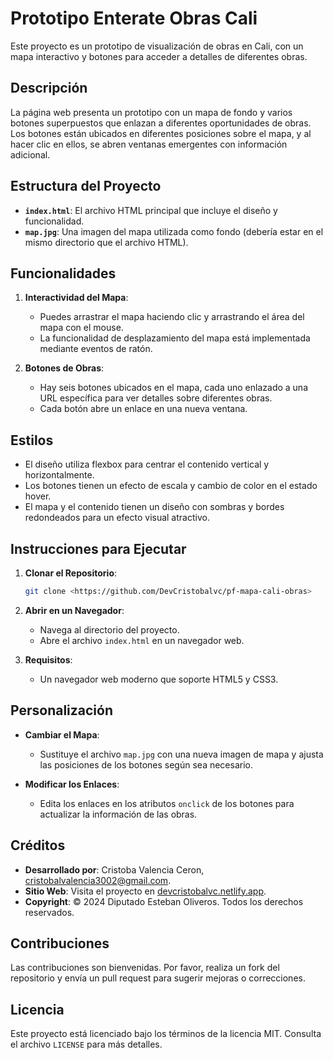 # Prototipo Enterate Obras Cali

Este proyecto es un prototipo de visualización de obras en Cali, con un mapa interactivo y botones para acceder a detalles de diferentes obras.

## Descripción

La página web presenta un prototipo con un mapa de fondo y varios botones superpuestos que enlazan a diferentes oportunidades de obras. Los botones están ubicados en diferentes posiciones sobre el mapa, y al hacer clic en ellos, se abren ventanas emergentes con información adicional.

## Estructura del Proyecto

- **`index.html`**: El archivo HTML principal que incluye el diseño y funcionalidad.
- **`map.jpg`**: Una imagen del mapa utilizada como fondo (debería estar en el mismo directorio que el archivo HTML).

## Funcionalidades

1. **Interactividad del Mapa**: 
   - Puedes arrastrar el mapa haciendo clic y arrastrando el área del mapa con el mouse.
   - La funcionalidad de desplazamiento del mapa está implementada mediante eventos de ratón.

2. **Botones de Obras**:
   - Hay seis botones ubicados en el mapa, cada uno enlazado a una URL específica para ver detalles sobre diferentes obras.
   - Cada botón abre un enlace en una nueva ventana.

## Estilos

- El diseño utiliza flexbox para centrar el contenido vertical y horizontalmente.
- Los botones tienen un efecto de escala y cambio de color en el estado hover.
- El mapa y el contenido tienen un diseño con sombras y bordes redondeados para un efecto visual atractivo.

## Instrucciones para Ejecutar

1. **Clonar el Repositorio**:
   ```sh
   git clone <https://github.com/DevCristobalvc/pf-mapa-cali-obras>
   ```

2. **Abrir en un Navegador**:
   - Navega al directorio del proyecto.
   - Abre el archivo `index.html` en un navegador web.

3. **Requisitos**:
   - Un navegador web moderno que soporte HTML5 y CSS3.

## Personalización

- **Cambiar el Mapa**:
  - Sustituye el archivo `map.jpg` con una nueva imagen de mapa y ajusta las posiciones de los botones según sea necesario.

- **Modificar los Enlaces**:
  - Edita los enlaces en los atributos `onclick` de los botones para actualizar la información de las obras.

## Créditos

- **Desarrollado por**: Cristoba Valencia Ceron, [cristobalvalencia3002@gmail.com](mailto:cristobalvalencia3002gmail.com).
- **Sitio Web**: Visita el proyecto en [devcristobalvc.netlify.app](https://devcristobalvc.netlify.app/).
- **Copyright**: © 2024 Diputado Esteban Oliveros. Todos los derechos reservados.

## Contribuciones

Las contribuciones son bienvenidas. Por favor, realiza un fork del repositorio y envía un pull request para sugerir mejoras o correcciones.

## Licencia

Este proyecto está licenciado bajo los términos de la licencia MIT. Consulta el archivo `LICENSE` para más detalles.
